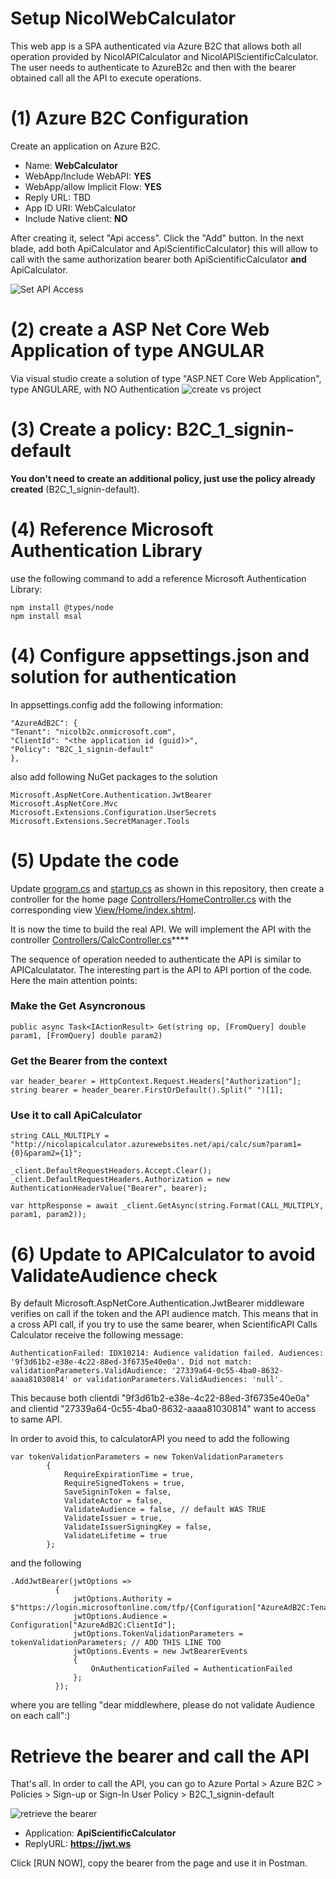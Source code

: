 # Setup NicolWebCalculator

This web app is a SPA authenticated via Azure B2C that allows both all operation provided by NicolAPICalculator and NicolAPIScientificCalculator. The user needs to authenticate to AzureB2c and then with the bearer obtained call all the API to execute operations.

# (1) Azure B2C Configuration
Create an application on Azure B2C.

* Name: **WebCalculator**
* WebApp/Include WebAPI: **YES**
* WebApp/allow Implicit Flow: **YES**
* Reply URL: TBD
* App ID URI: WebCalculator
* Include Native client: **NO**

After creating it, select "Api access". Click the "Add" button. In the next blade, add both ApiCalculator and ApiScientificCalculator) this will allow to call with the same authorization bearer both ApiScientificCalculator **and** ApiCalculator.

![Set API Access](assets/img12.png)

# (2) create a ASP Net Core Web Application of type ANGULAR
Via visual studio create a solution of type "ASP.NET Core Web Application", type ANGULARE, with NO Authentication
![create vs project](assets/img13.png)

# (3) Create a policy: B2C\_1\_signin-default
**You don't need to create an additional policy, just use the policy already created** (B2C_1_signin-default).

# (4) Reference Microsoft Authentication Library
use the following command to add a reference Microsoft Authentication Library:

    npm install @types/node
    npm install msal

# (4) Configure appsettings.json and solution for authentication

In appsettings.config add the following information:

	"AzureAdB2C": {
	"Tenant": "nicolb2c.onmicrosoft.com",
	"ClientId": "<the application id (guid)>",
	"Policy": "B2C_1_signin-default"
	},

also add following NuGet packages to the solution

	Microsoft.AspNetCore.Authentication.JwtBearer
	Microsoft.AspNetCore.Mvc
	Microsoft.Extensions.Configuration.UserSecrets
	Microsoft.Extensions.SecretManager.Tools

# (5) Update the code 

Update [program.cs](nicold.playground/nicold.APICalculator/program.cs) and [startup.cs](nicold.playground/nicold.APICalculator/startup.cs) as shown in this repository, then create a controller for the home page [Controllers/HomeController.cs](nicold.playground/nicold.APICalculator/Controllers/HomeController.cs) with the corresponding view [View/Home/index.shtml](nicold.playground/nicold.APICalculator/View/Home/index.shtml).

It is now the time to build the real API. We will implement the API with the controller [Controllers/CalcController.cs](nicold.playground/nicold.APIScientificCalculator/Controllers/CalcController.cs)****

The sequence of operation needed to authenticate the API is similar to APICalculatator. The interesting part is the API to API portion of the code.
Here the main attention points:

### Make the Get Asyncronous
 	public async Task<IActionResult> Get(string op, [FromQuery] double param1, [FromQuery] double param2)

### Get the Bearer from the context
	var header_bearer = HttpContext.Request.Headers["Authorization"];
    string bearer = header_bearer.FirstOrDefault().Split(" ")[1];

### Use it to call ApiCalculator
	string CALL_MULTIPLY = "http://nicolapicalculator.azurewebsites.net/api/calc/sum?param1={0}&param2={1}";
	
	_client.DefaultRequestHeaders.Accept.Clear();
    _client.DefaultRequestHeaders.Authorization = new AuthenticationHeaderValue("Bearer", bearer);

    var httpResponse = await _client.GetAsync(string.Format(CALL_MULTIPLY, param1, param2));

# (6) Update to APICalculator to avoid ValidateAudience check

By default Microsoft.AspNetCore.Authentication.JwtBearer middleware verifies on call if the token and the API audience match. This means that in a cross API call, if you try to use the same bearer, when ScientificAPI Calls Calculator receive the following message:

	AuthenticationFailed: IDX10214: Audience validation failed. Audiences: '9f3d61b2-e38e-4c22-88ed-3f6735e40e0a'. Did not match: validationParameters.ValidAudience: '27339a64-0c55-4ba0-8632-aaaa81030814' or validationParameters.ValidAudiences: 'null'.

This because both clientdi "9f3d61b2-e38e-4c22-88ed-3f6735e40e0a" and clientid "27339a64-0c55-4ba0-8632-aaaa81030814" want to access to same API.

In order to avoid this, to calculatorAPI you need to add the following

	var tokenValidationParameters = new TokenValidationParameters
            {
                RequireExpirationTime = true,
                RequireSignedTokens = true,
                SaveSigninToken = false,
                ValidateActor = false,
                ValidateAudience = false, // default WAS TRUE
                ValidateIssuer = true,
                ValidateIssuerSigningKey = false,
                ValidateLifetime = true
            };

and the following

	.AddJwtBearer(jwtOptions =>
              {
                  jwtOptions.Authority = $"https://login.microsoftonline.com/tfp/{Configuration["AzureAdB2C:Tenant"]}/{Configuration["AzureAdB2C:Policy"]}/v2.0/";
                  jwtOptions.Audience = Configuration["AzureAdB2C:ClientId"];
                  jwtOptions.TokenValidationParameters = tokenValidationParameters; // ADD THIS LINE TOO
                  jwtOptions.Events = new JwtBearerEvents
                  {
                      OnAuthenticationFailed = AuthenticationFailed
                  };
              });

where you are telling "dear middlewhere, please do not validate Audience on each call":)

# Retrieve the bearer and call the API
That's all. In order to call the API, you can go to Azure Portal > Azure B2C > Policies > Sign-up or Sign-In User Policy > B2C_1_signin-default

![retrieve the bearer](assets/img10.png)

* Application: **ApiScientificCalculator**
* ReplyURL: **https://jwt.ws**

Click [RUN NOW], copy the bearer from the page and use it in Postman.


